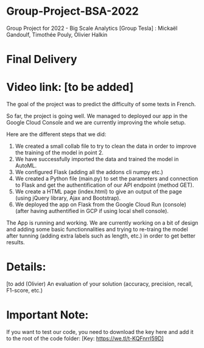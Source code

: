 # Group-Project-BSA-2022

Group Project for 2022 - Big Scale Analytics
[Group Tesla] : Mickaël Gandoulf, Timothée Pouly, Olivier Halkin

# Final Delivery
# Video link: [to be added]

The goal of the project was to predict the difficulty of some texts in French. 

So far, the project is going well. We managed to deployed our app in the Google Cloud Console and we are currently improving the whole setup. 

Here are the different steps that we did:

1. We created a small  collab file to try to clean the data in order to improve the training of the model in point 2. 
2. We have successfully imported the data and trained the model in AutoML.
3. We configured Flask (adding all the addons cli numpy etc.)
4. We created a Python file (main.py) to set the parameters and connection to Flask and get the authentification of our API endpoint (method GET).
5. We create a HTML page (index.html) to give an output of the page (using jQuery library, Ajax and Bootstrap).
6. We deployed the app on Flask from the Google Cloud Run (console) (after having authentified in GCP if using local shell console).

The App is running and working. We are currently working on a bit of design and adding some basic functionnalities and trying to re-traing the model after tunning (adding extra labels such as length, etc.) in order to get better results.

# Details:

[to add (Olivier)
An evaluation of your solution (accuracy, precision, recall, F1-score, etc.)

# Important Note:
If you want to test our code, you need to download the key here and add it to the root of the code folder: 
[Key: https://we.tl/t-KQFnrrI59D]


